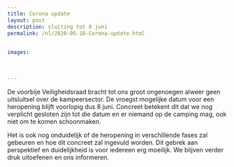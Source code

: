 ```yaml
---
title: Corona update
layout: post
description: sluiting tot 8 juni
permalink: /nl/2020-05-18-Corona-update.html

    
images: 
    
    
    
---
```


De voorbije Veiligheidsraad bracht tot ons groot ongenoegen alweer geen uitsluitsel over de kampeersector.
De vroegst mogelijke datum voor een heropening blijft voorlopig dus 8 juni. Concreet betekent dit dat we nog verplicht gesloten zijn tot die datum en er niemand op de camping mag, ook niet om te komen schoonmaken.


Het is ook nog onduidelijk of de heropening in verschillende fases zal gebeuren en hoe dit concreet zal ingevuld worden. Dit gebrek aan perspektief en duidelijkheid is voor iedereen erg moeilijk. We blijven verder druk uitoefenen en ons informeren.